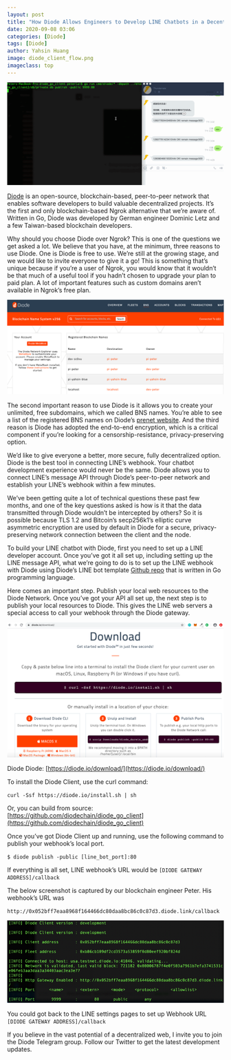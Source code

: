 ```yaml
---
layout: post
title: "How Diode Allows Engineers to Develop LINE Chatbots in a Decentralized Way"
date: 2020-09-08 03:06
categories: [Diode]
tags: [Diode]
author: Yahsin Huang
image: diode_client_flow.png
imageclass: top
---
```



![alt_text](images/blog/diode_line_bot_feature.gif "image_tooltip")


[Diode](https://github.com/diodechain/diode_go_client) is an open-source, blockchain-based, peer-to-peer network that enables software developers to build valuable decentralized projects. It’s the first and only blockchain-based Ngrok alternative that we’re aware of. Written in Go, Diode was developed by German engineer Dominic Letz and a few Taiwan-based blockchain developers.

Why should you choose Diode over Ngrok? This is one of the questions we get asked a lot. We believe that you have, at the minimum, three reasons to use Diode. One is Diode is free to use. We’re still at the growing stage, and we would like to invite everyone to give it a go! This is something that’s unique because if you’re a user of Ngrok, you would know that it wouldn’t be that much of a useful tool if you hadn’t chosen to upgrade your plan to paid plan. A lot of important features such as custom domains aren’t available in Ngrok’s free plan. 



![alt_text](images/blog/diode_line_bot_02.png "image_tooltip")


The second important reason to use Diode is it allows you to create your unlimited, free subdomains, which we called BNS names. You’re able to see a list of the registered BNS names on Diode’s [prenet website](https://diode.io/prenet/#/dns). And the third reason is Diode has adopted the end-to-end encryption, which is a critical component if you’re looking for a censorship-resistance, privacy-preserving option.

We’d like to give everyone a better, more secure, fully decentralized option. Diode is the best tool in connecting LINE’s webhook. Your chatbot development experience would never be the same. Diode allows you to connect LINE’s message API through Diode’s peer-to-peer network and establish your LINE’s webhook within a few minutes.

We’ve been getting quite a lot of technical questions these past few months, and one of the key questions asked is how is it that the data transmitted through Diode wouldn’t be intercepted by others? So it is possible because TLS 1.2 and Bitcoin’s secp256k1’s elliptic curve asymmetric encryption are used by default in Diode for a secure, privacy-preserving network connection between the client and the node.

To build your LINE chatbot with Diode, first you need to set up a LINE developer account. Once you’ve got it all set up, including setting up the LINE message API, what we’re going to do is to set up the LINE webhook with Diode using Diode’s LINE bot template [Github repo](https://github.com/diodechain/line-bot-template) that is written in Go programming language.

Here comes an important step. Publish your local web resources to the Diode Network. Once you’ve got your API all set up, the next step is to publish your local resources to Diode. This gives the LINE web servers a special access to call your webhook through the Diode gateway.



![alt_text](images/blog/diode_line_bot_03.png "image_tooltip")

Diode Diode: [https://diode.io/download/](https://diode.io/download/)

To install the Diode Client, use the curl command:

```
curl -Ssf https://diode.io/install.sh | sh
```

Or, you can build from source: [https://github.com/diodechain/diode_go_client](https://github.com/diodechain/diode_go_client)

Once you’ve got Diode Client up and running, use the following command to publish your webhook’s local port.


```
$ diode publish -public [line_bot_port]:80
```


 If everything is all set, LINE webhook’s URL would be `[DIODE GATEWAY ADDRESS]/callback`

The below screenshot is captured by our blockchain engineer Peter. His webhook’s URL was 

```
http://0x052bff7eaa8968f164466dc80daa8bc86c0c87d3.diode.link/callback
```


![alt_text](images/blog/diode_line_bot_01.png "image_tooltip")

You could got back to the LINE settings pages to set up Webhook URL ```[DIODE GATEWAY ADDRESS]/callback```

If you believe in the vast potential of a decentralized web, I invite you to join the Diode Telegram group. Follow our Twitter to get the latest development updates.
